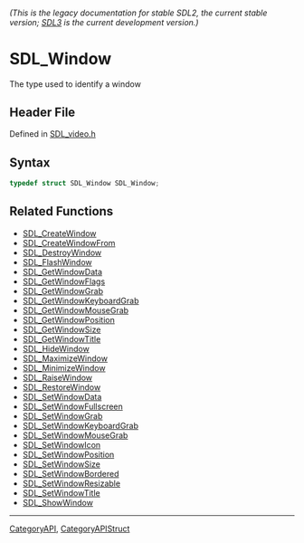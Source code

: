 ###### (This is the legacy documentation for stable SDL2, the current stable version; [SDL3](https://wiki.libsdl.org/SDL3/) is the current development version.)
# SDL_Window

The type used to identify a window

## Header File

Defined in [SDL_video.h](https://github.com/libsdl-org/SDL/blob/SDL2/include/SDL_video.h)

## Syntax

```c
typedef struct SDL_Window SDL_Window;
```

## Related Functions

* [SDL_CreateWindow](SDL_CreateWindow)
* [SDL_CreateWindowFrom](SDL_CreateWindowFrom)
* [SDL_DestroyWindow](SDL_DestroyWindow)
* [SDL_FlashWindow](SDL_FlashWindow)
* [SDL_GetWindowData](SDL_GetWindowData)
* [SDL_GetWindowFlags](SDL_GetWindowFlags)
* [SDL_GetWindowGrab](SDL_GetWindowGrab)
* [SDL_GetWindowKeyboardGrab](SDL_GetWindowKeyboardGrab)
* [SDL_GetWindowMouseGrab](SDL_GetWindowMouseGrab)
* [SDL_GetWindowPosition](SDL_GetWindowPosition)
* [SDL_GetWindowSize](SDL_GetWindowSize)
* [SDL_GetWindowTitle](SDL_GetWindowTitle)
* [SDL_HideWindow](SDL_HideWindow)
* [SDL_MaximizeWindow](SDL_MaximizeWindow)
* [SDL_MinimizeWindow](SDL_MinimizeWindow)
* [SDL_RaiseWindow](SDL_RaiseWindow)
* [SDL_RestoreWindow](SDL_RestoreWindow)
* [SDL_SetWindowData](SDL_SetWindowData)
* [SDL_SetWindowFullscreen](SDL_SetWindowFullscreen)
* [SDL_SetWindowGrab](SDL_SetWindowGrab)
* [SDL_SetWindowKeyboardGrab](SDL_SetWindowKeyboardGrab)
* [SDL_SetWindowMouseGrab](SDL_SetWindowMouseGrab)
* [SDL_SetWindowIcon](SDL_SetWindowIcon)
* [SDL_SetWindowPosition](SDL_SetWindowPosition)
* [SDL_SetWindowSize](SDL_SetWindowSize)
* [SDL_SetWindowBordered](SDL_SetWindowBordered)
* [SDL_SetWindowResizable](SDL_SetWindowResizable)
* [SDL_SetWindowTitle](SDL_SetWindowTitle)
* [SDL_ShowWindow](SDL_ShowWindow)

----
[CategoryAPI](CategoryAPI), [CategoryAPIStruct](CategoryAPIStruct)


